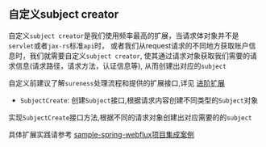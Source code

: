 ## 自定义subject creator    

自定义`subject creator`是我们使用频率最高的扩展，当请求体对象并不是`servlet`或者`jax-rs`标准`api`时，
或者我们从request请求的不同地方获取账户信息时，我们就需要自定义`subject creator`, 
使其通过请求对象获取我们需要的请求信息(请求路径，请求方法，认证信息等), 从而创建出对应的`subject`  

自定义前建议了解`sureness`处理流程和提供的扩展接口,详见 [进阶扩展](cn/extend-point.md)  

- `SubjectCreate`: 创建`Subject`接口,根据请求内容创建不同类型的`Subject`对象 

实现`SubjectCreate`接口方法,根据不同的请求对象创建出对应需要的的`subject`  

具体扩展实践请参考 [sample-spring-webflux项目集成案例](cn/sample-spring-webflux.md)      
